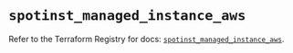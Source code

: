 # `spotinst_managed_instance_aws`

Refer to the Terraform Registry for docs: [`spotinst_managed_instance_aws`](https://registry.terraform.io/providers/spotinst/spotinst/1.180.1/docs/resources/managed_instance_aws).
